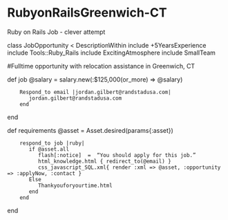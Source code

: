 RubyonRailsGreenwich-CT
=======================

Ruby on Rails Job - clever attempt

class JobOpportunity < DescriptionWithin
     include +5YearsExperience
     include Tools::Ruby_Rails
     include ExcitingAtmosphere
     include SmallTeam

   #Fulltime opportunity with relocation assistance in Greenwich, CT

   def  job
       @salary  =  salary.new(:$125,000(or_more) => @salary)
       
        Respond_to email |jordan.gilbert@randstadusa.com|
           jordan.gilbert@randstadusa.com
        end
   end

   def requirements
        @asset  =  Asset.desired(params{:asset})
        
        respond_to job |ruby|
           if @asset.all
              flash[:notice]  =  “You should apply for this job.”
              html_knowledge.html { redirect_to(@email) }
              css_javascript_SQL.xml{ render :xml => @asset, :opportunity => :applyNow, :contact }
           Else
              Thankyouforyourtime.html
           end
        end
   end
